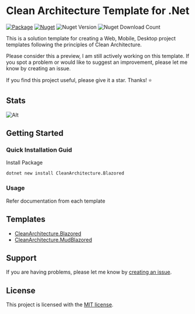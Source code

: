 # Clean Architecture Template for .Net

[![Package](https://github.com/ubhaya/CleanArchitecture.Blazored/actions/workflows/CleanArchitecture.Blazored.Dev.yml/badge.svg)](https://github.com/ubhaya/CleanArchitecture.Blazored/actions/workflows/CleanArchitecture.Blazored.Dev.yml)
[![Nuget](https://github.com/ubhaya/CleanArchitecture.Blazored/actions/workflows/CleanArchitecture.Blazored.Deploy.yml/badge.svg)](https://github.com/ubhaya/CleanArchitecture.Blazored/actions/workflows/CleanArchitecture.Blazored.Deploy.yml)
![Nuget Version](https://img.shields.io/nuget/v/CleanArchitecture.Blazored?style=flat&logo=nuget&label=Nuget%20Version)
![Nuget Download Count](https://img.shields.io/nuget/dt/CleanArchitecture.Blazored?style=flat&logo=nuget&label=Nuget%20Download)

This is a solution template for creating a Web, Mobile, Desktop project templates following the principles of Clean Architecture.

Please consider this a preview, I am still actively working on this template. If you spot a problem or would like to suggest an improvement, please let me know by creating an issue.

If you find this project useful, please give it a star. Thanks! ⭐

## Stats

![Alt](https://repobeats.axiom.co/api/embed/d254c1409571ffbbea64ed9a705d4daf634b03f4.svg "Repobeats analytics image")

## Getting Started

### Quick Installation Guid

Install Package

```powershell, bash
dotnet new install CleanArchitecture.Blazored
```

### Usage

Refer documentation from each template

## Templates
<!-- include (Templates.g.md) -->
* [CleanArchitecture.Blazored](src/content/CleanArchitecture.Blazored/README.md)
* [CleanArchitecture.MudBlazored](src/content/CleanArchitecture.MudBlazored/README.md)
<!-- /include -->

## Support
If you are having problems, please let me know by [creating an issue].

## License
This project is licensed with the [MIT license].

[creating an issue]: https://github.com/ubhaya/CleanArchitecture.Blazored/issues
[MIT license]: https://github.com/ubhaya/CleanArchitecture.Blazored/blob/main/LICENSE
